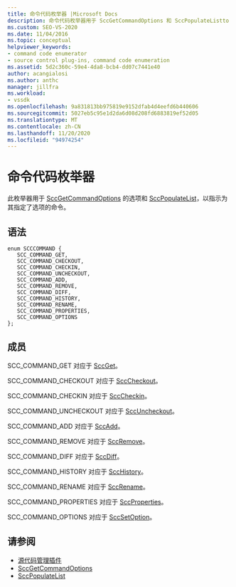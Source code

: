 ```yaml
---
title: 命令代码枚举器 |Microsoft Docs
description: 命令代码枚举器用于 SccGetCommandOptions 和 SccPopulateListto 的选项，以指示为其指定了选项的命令。
ms.custom: SEO-VS-2020
ms.date: 11/04/2016
ms.topic: conceptual
helpviewer_keywords:
- command code enumerator
- source control plug-ins, command code enumeration
ms.assetid: 5d2c360c-59e4-4da8-bcb4-dd07c7441e40
author: acangialosi
ms.author: anthc
manager: jillfra
ms.workload:
- vssdk
ms.openlocfilehash: 9a831813bb975819e9152dfab4d4eefd6b440606
ms.sourcegitcommit: 5027eb5c95e1d2da6d08d208fd6883819ef52d05
ms.translationtype: MT
ms.contentlocale: zh-CN
ms.lasthandoff: 11/20/2020
ms.locfileid: "94974254"
---
```

# <a name="command-code-enumerator"></a>命令代码枚举器
此枚举器用于 [SccGetCommandOptions](../extensibility/sccgetcommandoptions-function.md) 的选项和 [SccPopulateList](../extensibility/sccpopulatelist-function.md)，以指示为其指定了选项的命令。

## <a name="syntax"></a>语法

```
enum SCCCOMMAND {
   SCC_COMMAND_GET,
   SCC_COMMAND_CHECKOUT,
   SCC_COMMAND_CHECKIN,
   SCC_COMMAND_UNCHECKOUT,
   SCC_COMMAND_ADD,
   SCC_COMMAND_REMOVE,
   SCC_COMMAND_DIFF,
   SCC_COMMAND_HISTORY,
   SCC_COMMAND_RENAME,
   SCC_COMMAND_PROPERTIES,
   SCC_COMMAND_OPTIONS
};
```

## <a name="members"></a>成员
SCC_COMMAND_GET 对应于 [SccGet](../extensibility/sccget-function.md)。

SCC_COMMAND_CHECKOUT 对应于 [SccCheckout](../extensibility/scccheckout-function.md)。

SCC_COMMAND_CHECKIN 对应于 [SccCheckin](../extensibility/scccheckin-function.md)。

SCC_COMMAND_UNCHECKOUT 对应于 [SccUncheckout](../extensibility/sccuncheckout-function.md)。

SCC_COMMAND_ADD 对应于 [SccAdd](../extensibility/sccadd-function.md)。

SCC_COMMAND_REMOVE 对应于 [SccRemove](../extensibility/sccremove-function.md)。

SCC_COMMAND_DIFF 对应于 [SccDiff](../extensibility/sccdiff-function.md)。

SCC_COMMAND_HISTORY 对应于 [SccHistory](../extensibility/scchistory-function.md)。

SCC_COMMAND_RENAME 对应于 [SccRename](../extensibility/sccrename-function.md)。

SCC_COMMAND_PROPERTIES 对应于 [SccProperties](../extensibility/sccproperties-function.md)。

SCC_COMMAND_OPTIONS 对应于 [SccSetOption](../extensibility/sccsetoption-function.md)。

## <a name="see-also"></a>请参阅
- [源代码管理插件](../extensibility/source-control-plug-ins.md)
- [SccGetCommandOptions](../extensibility/sccgetcommandoptions-function.md)
- [SccPopulateList](../extensibility/sccpopulatelist-function.md)
